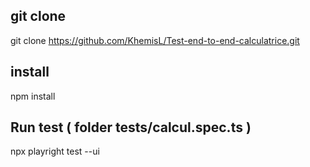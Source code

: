 ## git clone

git clone https://github.com/KhemisL/Test-end-to-end-calculatrice.git

## install

npm install

## Run test ( folder tests/calcul.spec.ts )

npx playright test --ui
